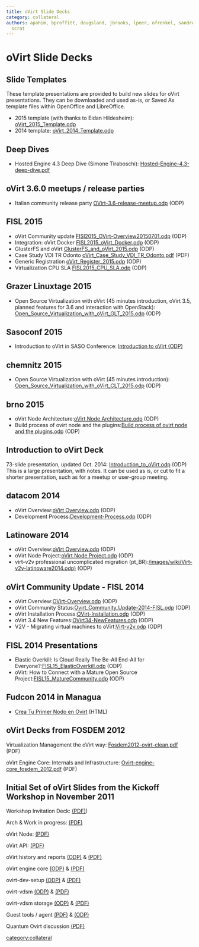 ```yaml
---
title: oVirt Slide Decks
category: collateral
authors: apahim, bproffitt, dougsland, jbrooks, lpeer, ofrenkel, sandrobonazzola,
  scrat
---
```


# oVirt Slide Decks

## Slide Templates

These template presentations are provided to build new slides for oVirt presentations. They can be downloaded and used as-is, or Saved As template files within OpenOffice and LibreOffice.

*   2015 template (with thanks to Eidan Hildesheim): [oVirt_2015_Template.odp](http://resources.ovirt.org/old-site-files/wiki/OVirt_2015_Template.odp)
*   2014 template: [oVirt_2014_Template.odp](http://resources.ovirt.org/old-site-files/wiki/OVirt_2014_Template.odp)

## Deep Dives

*   Hosted Engine 4.3 Deep Dive (Simone Tiraboschi): [Hosted-Engine-4.3-deep-dive.pdf](/images/Hosted-Engine-4.3-deep-dive.pdf)

## oVirt 3.6.0 meetups / release parties

*   Italian community release party [OVirt-3.6-release-meetup.odp](http://resources.ovirt.org/old-site-files/wiki/OVirt-3.6-release-meetup.odp) (ODP)

## FISL 2015

*   oVirt Community update [FISl2015_OVirt-Overview20150701.odp](http://resources.ovirt.org/old-site-files/wiki/FISl2015_OVirt-Overview20150701.odp) (ODP)
*   Integration: oVirt Docker [FISL2015_oVirt_Docker.odp](http://resources.ovirt.org/old-site-files/wiki/FISL2015_oVirt_Docker.odp) (ODP)
*   GlusterFS and oVirt [GlusterFS_and_oVirt_2015.odp](http://resources.ovirt.org/old-site-files/wiki/GlusterFS_and_oVirt_2015.odp) (ODP)
*   Case Study VDI TR Odonto [oVirt_Case_Study_VDI_TR_Odonto.pdf](http://resources.ovirt.org/old-site-files/wiki/OVirt_CaseStudy_FISL16_VDI.pdf) (PDF)
*   Generic Registration [oVirt_Register_2015.odp](http://resources.ovirt.org/old-site-files/wiki/OVirt_Register_2015.odp) (ODP)
*   Virtualization CPU SLA [FISL2015_CPU_SLA.odp](http://resources.ovirt.org/old-site-files/wiki/FISL2015_CPU_SLA.odp) (ODP)

## Grazer Linuxtage 2015

*   Open Source Virtualization with oVirt (45 minutes introduction, oVirt 3.5, planned features for 3.6 and interaction with OpenStack): [Open_Source_Virtualization_with_oVirt_GLT_2015.odp](http://resources.ovirt.org/old-site-files/wiki/Open_Source_Virtualization_with_oVirt_GLT_2015.odp) (ODP)

## Sasoconf 2015

*   Introduction to oVirt in SASO Conference: [Introduction to oVirt (ODP)](https://villadalmine.fedorapeople.org/Presentaciones/Sasoconf2015/Introduction_to_oVirt-Sasoconf2015.odp)

## chemnitz 2015

*   Open Source Virtualization with oVirt (45 minutes introduction): [Open_Source_Virtualization_with_oVirt_CLT_2015.odp](http://resources.ovirt.org/old-site-files/wiki/Open_Source_Virtualization_with_oVirt_CLT_2015.odp) (ODP)

## brno 2015

*   oVirt Node Architecture:[oVirt Node Architecture.odp](http://resources.ovirt.org/old-site-files/wiki/Ovirt_Node_Architecture.odp) (ODP)
*   Build process of ovirt node and the plugins:[Build process of ovirt node and the plugins.odp](http://resources.ovirt.org/old-site-files/wiki/Build_process_of_ovirt-node_and_the_plugins.odp) (ODP)

## Introduction to oVirt Deck

73-slide presentation, updated Oct. 2014: [Introduction_to_oVirt.odp](http://resources.ovirt.org/old-site-files/wiki/Introduction_to_oVirt.odp) (ODP)
This is a large presentation, with notes. It can be used as is, or cut to fit a shorter presentation, such as for a meetup or user-group meeting.

## datacom 2014

*   oVirt Overview:[oVirt Overview.odp](http://resources.ovirt.org/old-site-files/wiki/Ovirt-overview-latinoware2014.odp) (ODP)
*   Development Process:[Development-Process.odp](http://resources.ovirt.org/old-site-files/wiki/Development-Process.odp) (ODP)

## Latinoware 2014

*   oVirt Overview:[oVirt Overview.odp](http://resources.ovirt.org/old-site-files/wiki/Ovirt-overview-latinoware2014.odp) (ODP)
*   oVirt Node Project:[oVirt Node Project.odp](http://resources.ovirt.org/old-site-files/wiki/Ovirt-node-latinoware2014.odp) (ODP)
*   virt-v2v professional uncomplicated migration (pt_BR):[/images/wiki/Virt-v2v-latinoware2014.odp)](http://resources.ovirt.org/old-site-files/wiki/Virt-v2v-latinoware2014.odp) (ODP)

## oVirt Community Update - FISL 2014

*   oVirt Overview:[OVirt-Overview.odp](http://resources.ovirt.org/old-site-files/wiki/OVirt-Overview.odp) (ODP)
*   oVirt Community Status:[Ovirt_Community_Update-2014-FISL.odp](http://resources.ovirt.org/old-site-files/wiki/Ovirt_Community_Update-2014-FISL.odp) (ODP)
*   oVirt Installation Process:[OVirt-Installation.odp](http://resources.ovirt.org/old-site-files/wiki/OVirt-Installation.odp) (ODP)
*   oVirt 3.4 New Features:[OVirt34-NewFeatures.odp](http://resources.ovirt.org/old-site-files/wiki/OVirt34-NewFeatures.odp) (ODP)
*   V2V - Migrating virtual machines to oVirt:[Virt-v2v.odp](http://resources.ovirt.org/old-site-files/wiki/Virt-v2v.odp) (ODP)

## FISL 2014 Presentations

*   Elastic Overkill: Is Cloud Really The Be-All End-All for Everyone?:[FISL15_ElasticOverkill.odp](http://resources.ovirt.org/old-site-files/wiki/FISL15_ElasticOverkill.odp) (ODP)
*   oVirt: How to Connect with a Mature Open Source Project:[FISL15_MatureCommunity.odp](http://resources.ovirt.org/old-site-files/wiki/FISL15_MatureCommunity.odp) (ODP)

## Fudcon 2014 in Managua

*   [Crea Tu Primer Nodo en Ovirt](https://villadalmine.fedorapeople.org/Presentaciones/Fudcon2014Managua/) (HTML)

## oVirt Decks from FOSDEM 2012

Virtualization Management the oVirt way: [Fosdem2012-ovirt-clean.pdf](http://resources.ovirt.org/old-site-files/wiki/Fosdem2012-ovirt-clean.pdf) (PDF)

oVirt Engine Core: Internals and Infrastructure: [Ovirt-engine-core_fosdem_2012.pdf](http://resources.ovirt.org/old-site-files/wiki/Ovirt-engine-core_fosdem_2012.pdf) (PDF)

## Initial Set of oVirt Slides from the Kickoff Workshop in November 2011

Workshop Invitation Deck: [(PDF)](http://resources.ovirt.org/old-site-files/wp/Ovirt-WorkShop-Invitation.pdf))

Arch & Work in progress: [(PDF)](http://resources.ovirt.org/old-site-files/wiki/Ovirt-arch-iheim.pdf)

oVirt Node: [(PDF)](http://resources.ovirt.org/old-site-files/wp/ovirt-node.pdf)

oVirt API: [(PDF)](http://resources.ovirt.org/old-site-files/wiki/OVirt-API-CLI-SDK-20111102.pdf)

oVirt history and reports [(ODP)](http://resources.ovirt.org/old-site-files/wp/oVirt_history_and_reports.odp) & [(PDF)](http://resources.ovirt.org/old-site-files/wp/oVirt_history_and_reports.pdf)

oVirt engine core [(ODP)](http://resources.ovirt.org/old-site-files/wiki/Ovirt-engine-core-20111102.odp) & [(PDF)](http://resources.ovirt.org/old-site-files/wiki/Ovirt-engine-core-20111102.pdf)

ovirt-dev-setup [(ODP)](http://resources.ovirt.org/old-site-files/wp/ovirt-dev-setup.odp) & [(PDF)](http://resources.ovirt.org/old-site-files/wp/ovirt-dev-setup.pdf)

ovirt-vdsm [(ODP)](http://resources.ovirt.org/old-site-files/wp/ovirt-vdsm.odp) & [(PDF)](http://resources.ovirt.org/old-site-files/wp/ovirt-vdsm.pdf)

ovirt-vdsm storage [(ODP)](http://resources.ovirt.org/old-site-files/wp/ovirt-vdsm-storage.odp) & [(PDF)](http://resources.ovirt.org/old-site-files/wp/ovirt-vdsm-storage.pdf)

Guest tools / agent [(PDF)](http://resources.ovirt.org/old-site-files/wiki/Ovirt-guest-agent.pdf) & [(ODP)](http://resources.ovirt.org/old-site-files/wiki/Ovirt-guest-agent.odp)

Quantum Ovirt discussion [(PDF)](http://resources.ovirt.org/old-site-files/wp/Quantum_Ovirt_discussion.pdf)

<category:collateral>

